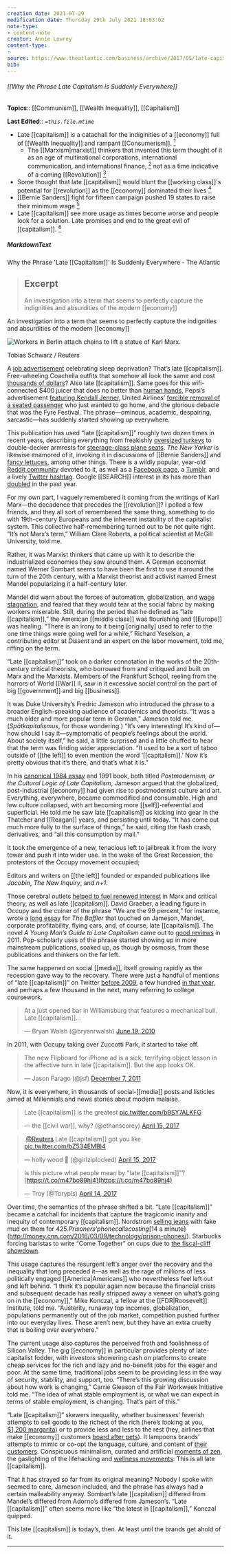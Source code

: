 ```yaml
---
creation date: 2021-07-29
modification date: Thursday 29th July 2021 18:03:02
note-type: 
- content-note
creator: Annie Lowrey
content-type:
- 
source: https://www.theatlantic.com/business/archive/2017/05/late-capitalism/524943/
bib:
---
```


###### [[Why the Phrase Late Capitalism Is Suddenly Everywhere]]

**Topics**::  [[Communism]], [[Wealth Inequality]], [[Capitalism]]

**Last Edited**:: *`=this.file.mtime`*

- Late [[capitalism]] is a catachall for the indiginities of a [[economy]] full of [[Wealth Inequality]] and rampant [[Consumerism]]. [^1]
	- The [[Marxism|marxist]] thinkers that invented this term thought of it as an age of multinational corporations, international communication, and international finance,  [^2]  not as a time indicative of a coming [[Revolution]] [^3]
- Some thought that late [[capitalism]] would blunt the [[working class]]'s potential for [[revolution]] as the [[economy]] dominated their lives [^4]
- [[Bernie Sanders]] fight for fifteen campaign pushed 19 states to raise their minimum wage [^5]
- Late [[capitalism]] see more usage as times become worse and people look for a solution. Late promises and end to the great evil of [[capitalism]]. [^6]


##### MarkdownText

 Why the Phrase 'Late [[Capitalism]]' Is Suddenly Everywhere - The Atlantic

> ## Excerpt
> An investigation into a term that seems to perfectly capture the indignities and absurdities of the modern [[economy]]

An investigation into a term that seems to perfectly capture the indignities and absurdities of the modern [[economy]]

![Workers in Berlin attach chains to lift a statue of Karl Marx.](https://cdn.theatlantic.com/thumbor/wudF847MOAfITdh3YsdrKUUWx7k=/0x115:2200x1352/960x540/media/img/mt/2017/05/RTR2I28B/original.jpg)

Tobias Schwarz / Reuters

A [job advertisement](http://www.newyorker.com/culture/jia-tolentino/the-gig-[[economy]]-celebrates-working-yourself-to-death) celebrating sleep deprivation? That’s late [[capitalism]]. Free-wheeling Coachella outfits that somehow all look the same and cost [thousands of dollars](http://laist.com/2017/04/16/coachella_2017_style_weekend_one.php#photo-1)? Also late [[capitalism]]. Same goes for this wifi-connected $400 juicer that does no better than [human hands](http://www.avclub.com/article/lets-make-fun-400-wifi-connected-juicer-couldnt-be-254012), Pepsi’s advertisement [featuring Kendall Jenner](http://www.newyorker.com/culture/culture-desk/the-profound-silence-of-kendall-jenner), United Airlines’ [forcible removal of a seated passenger](https://www.theatlantic.com/business/archive/2017/04/united-video-scandal-law/522552/) who just wanted to go home, and the glorious debacle that was the Fyre Festival. The phrase—ominous, academic, despairing, sarcastic—has suddenly started showing up everywhere.

This publication has used “late [[capitalism]]” roughly two dozen times in recent years, describing everything from freakishly [oversized turkeys](https://www.theatlantic.com/technology/archive/2013/11/the-supersized-american-turkey/281843/) to double-decker armrests for [steerage-class plane seats](https://www.theatlantic.com/technology/archive/2014/05/a-manifesto-for-outsider-engineers/361721/). _The New Yorker_ is likewise enamored of it, invoking it in discussions of [[Bernie Sanders]] and [fancy lettuces](http://www.newyorker.com/magazine/2006/05/15/paradise-sold), among other things. There is a wildly popular, year-old [Reddit community](https://www.reddit.com/r/LateStageCapitalism/) devoted to it, as well as a [Facebook page](https://www.facebook.com/HumansOfLateCapitalism/), a [Tumblr](https://humansoflatecapitalism.tumblr.com/), and a lively [Twitter hashtag](https://twitter.com/search?q=%23latecapitalism&src=typd). Google [[SEARCH]] interest in its has more than [doubled](https://trends.google.com/trends/explore?q=late%20capitalism) in the past year.

[^1]: “Late [[capitalism]],” in its current usage, is a catchall phrase for the indignities and absurdities of our contemporary [[economy]], with its yawning inequality and super-powered corporations and shrinking [[middle class]]. But what is “late [[capitalism]],” really? Where did the phrase come from, and why did so many people start using it all of a sudden?

For my own part, I vaguely remembered it coming from the writings of Karl Marx—the decadence that precedes the [[revolution]]? I polled a few friends, and they all sort of remembered the same thing, something to do with 19th-century Europeans and the inherent instability of the capitalist system. This collective half-remembering turned out to be not quite right. “It’s not Marx’s term,” William Clare Roberts, a political scientist at McGill University, told me.

Rather, it was Marxist thinkers that came up with it to describe the industrialized economies they saw around them. A German economist named Werner Sombart seems to have been the first to use it around the turn of the 20th century, with a Marxist theorist and activist named Ernest Mandel popularizing it a half-century later. 

[^2]: For Mandel, “late [[capitalism]]” denoted the economic period that started with the end of World [[War]] II and ended in the early 1970s, a time that saw the rise of multinational corporations, mass communication, and international finance. 

[^3]: Roberts said that the term’s current usage departs somewhat from its original meaning. “It’s not this sense that things are getting so bad that the [[revolution]] is going to come,” he told me, “but rather that we see the ligaments of the international system that socialists will be able to seize and use.”

Mandel did warn about the forces of automation, globalization, and [wage stagnation](https://www.ernestmandel.org/en/works/txt/1969/where_is_america_going.htm), and feared that they would tear at the social fabric by making workers miserable. Still, during the period that he defined as “late [[capitalism]],” the American [[middle class]] was flourishing and [[Europe]] was healing. “There is an irony to it being \[originally\] used to refer to the one time things were going well for a while,” Richard Yeselson, a contributing editor at _Dissent_ and an expert on the labor movement, told me, riffing on the term.

“Late [[capitalism]]” took on a darker connotation in the works of the 20th-century critical theorists, who borrowed from and critiqued and built on Marx and the Marxists. Members of the Frankfurt School, reeling from the horrors of World [[War]] II, saw in it excessive social control on the part of big [[government]] and big [[business]]. 

[^4]: Theodor Adorno argued that “late [[capitalism]]” might lead not to socialism, but away from it, by blunting the proletariat’s potential for [[revolution]]. “The economic process continues to perpetuate domination over human beings,” he said in [a speech](https://www.marxists.org/reference/archive/adorno/1968/late-[[capitalism]].htm) on late [[capitalism]] in 1968. (If only he could have seen the Jenner-Pepsi ad.)

It was Duke University’s Fredric Jameson who introduced the phrase to a broader English-speaking audience of academics and theorists. “It was a much older and more popular term in German,” Jameson told me. (_Spätkapitalismus_, for those wondering.) “It’s very interesting! It’s kind of—how should I say it—symptomatic of people’s feelings about the world. About society itself,” he said, a little surprised and a little chuffed to hear that the term was finding wider appreciation. “It used to be a sort of taboo outside of [[the left]] to even mention the word ‘[[capitalism]].’ Now it’s pretty obvious that it’s there, and that’s what it is.”

In his [canonical 1984 essay](http://flawedart.net/courses/articles/Jameson_Postmodernism__cultural_logic_late_capitalism.pdf) and 1991 book, both titled _Postmodernism, or the Cultural Logic of Late Capitalism_, Jameson argued that the globalized, post-industrial [[economy]] had given rise to postmodernist culture and art. Everything, everywhere, became commodified and consumable. High and low culture collapsed, with art becoming more [[self]]-referential and superficial. He told me he saw late [[capitalism]] as kicking into gear in the Thatcher and [[Reagan]] years, and persisting until today. “It has come out much more fully to the surface of things,” he said, citing the flash crash, derivatives, and “all this consumption by mail.”

It took the emergence of a new, tenacious left to jailbreak it from the ivory tower and push it into wider use. In the wake of the Great Recession, the protestors of the Occupy movement occupied; 

[^5]: the Sanders campaign found real, unexpected traction; the Fight for $15 helped convince 19 states and cities to boost their minimum wages [up to $15 an hour](http://www.nelp.org/content/uploads/PR-Minimum-Wage-Increases-New-Year-2016-2017.pdf).

Editors and writers on [[the left]] founded or expanded publications like _Jacobin_, _The New Inquiry_, and _n+1_.

Those cerebral outlets [helped to fuel renewed interest](http://www.newyorker.com/magazine/2014/09/15/naysayers) in Marx and critical theory, as well as late [[capitalism]]. David Graeber, a leading figure in Occupy and the coiner of the phrase “We are the 99 percent,” for instance, wrote a [long essay](http://thebaffler.com/salvos/of-flying-cars-and-the-declining-rate-of-profit) for _The Baffler_ that touched on Jameson, Mandel, corporate profitability, flying cars, and, of course, late [[capitalism]]. The novel _A Young Man’s Guide to Late Capitalism_ came out to [good reviews](https://lareviewofbooks.org/article/its-complicated-peter-mountfords-a-young-mans-guide-to-late-capitalism/) in 2011. Pop-scholarly uses of the phrase started showing up in more mainstream publications, soaked up, as though by osmosis, from these publications and thinkers on the far left.

The same happened on social [[media]], itself growing rapidly as the recession gave way to the recovery. There were just a handful of mentions of “late [[capitalism]]” on Twitter [before 2009](https://twitter.com/search?q=since%3A2008-01-01%20until%3A2009-01-01%20late%20capitalism&src=typd), a few hundred [in that year](https://twitter.com/search?q=since%3A2009-01-01%20until%3A2010-01-01%20late%20capitalism&src=typd), and perhaps a few thousand in the next, many referring to college coursework.

> At a just opened bar in Williamsburg that features a mechanical bull. Late [[capitalism]]...
> 
> — Bryan Walsh (@bryanrwalsh) [June 19, 2010](https://twitter.com/bryanrwalsh/status/16578547760)

In 2011, with Occupy taking over Zuccotti Park, it started to take off.

> The new Flipboard for iPhone ad is a sick, terrifying object lesson in the affective turn in late [[capitalism]]. But the app looks OK.
> 
> — Jason Farago (@jsf) [December 7, 2011](https://twitter.com/jsf/status/144407329356517377)

Now, it is everywhere, in thousands of social-[[media]] posts and listicles aimed at Millennials and news stories about modern malaise.

> Late [[capitalism]] is the greatest [pic.twitter.com/b9SY7ALKFG](https://t.co/b9SY7ALKFG)
> 
> — the [[civil war]], why? (@ethanscorey) [April 15, 2017](https://twitter.com/ethanscorey/status/853273388663681024)

> .[@Reuters](https://twitter.com/Reuters) Late [[capitalism]] got you like [pic.twitter.com/bZ534EMBI4](https://t.co/bZ534EMBI4)
> 
> — holly wood 🌹 (@girlziplocked) [April 15, 2017](https://twitter.com/girlziplocked/status/853094292402864128)

> Is this picture what people mean by "late [[capitalism]]"? [https://t.co/m47bo89hj4](https://t.co/m47bo89hj4)
> 
> — Troy (@Torypls) [April 14, 2017](https://twitter.com/Torypls/status/852977322781167616)

Over time, the semantics of the phrase shifted a bit. “Late [[capitalism]]” became a catchall for incidents that capture the tragicomic inanity and inequity of contemporary [[capitalism]]. Nordstrom [selling jeans](http://www.wxyz.com/news/national/nordstrom-sells-jeans-with-fake-mud-on-them-for-425) with fake mud on them for $425. Prisoners’ phone calls costing [$14 a minute](http://money.cnn.com/2016/03/09/technology/prison-phones/). Starbucks forcing baristas to write “Come Together” on cups due to [the fiscal-cliff showdown](https://www.starbucks.com/blog/lets-come-together-[[america]]).

This usage captures the resurgent left’s anger over the recovery and the inequality that long preceded it—as well as the rage of millions of less politically engaged [[America|Americans]] who nevertheless feel left out and left behind. “I think it’s popular again now because the financial crisis and subsequent decade has really stripped away a veneer on what’s going on in the [[economy]],” Mike Konczal, a fellow at the [[FDR|Roosevelt]] Institute, told me. “Austerity, runaway top incomes, globalization, populations permanently out of the job market, competition pushed further into our everyday lives. These aren’t new, but they have an extra cruelty that is boiling over everywhere.”

The current usage also captures the perceived froth and foolishness of Silicon Valley. The gig [[economy]] in particular provides plenty of late-capitalist fodder, with investors showering cash on platforms to create cheap services for the rich and lazy and no-benefit jobs for the eager and poor. At the same time, traditional jobs seem to be providing less in the way of security, stability, and support, too. “There’s this growing discussion about how work is changing,” Carrie Gleason of the Fair Workweek Initiative told me. “The idea of what stable employment is, or what we can expect in terms of stable employment, is changing. That’s part of this.”

“Late [[capitalism]]” skewers inequality, whether businesses’ feverish attempts to sell goods to the richest of the rich (here’s looking at you, [$1,200 margarita](http://www.nydailynews.com/life-style/eats/margarita-costs-1-200-basically-150-sip-article-1.2537446)) or to provide less and less to the rest (hey, airlines that make [[economy]] customers [board after pets](https://www.bostonglobe.com/lifestyle/travel/2017/02/23/the-airlines-call-basic-[[economy]]-misery-class-more-accurate/bS6Xt2wy9oDFk5Xw7IrUEM/story.html)). It lampoons brands’ attempts to mimic or co-opt the language, culture, and content of [their customers](https://twitter.com/BrandsSayingBae). Conspicuous minimalism, curated and artificial [moments of zen](http://www.newyorker.com/magazine/2017/04/24/vanlife-the-bohemian-social-[[media]]-movement), the gaslighting of the lifehacking and [wellness movements](http://thebaffler.com/war-of-nerves/laurie-penny-[[self-care]]): This is all late [[capitalism]].

[^6]:  Finally, “late [[capitalism]]” gestures to the potential for [[revolution]], whether because the robots end up taking all the jobs or because the proletariat finally rejects all this nonsense. A “late” period always comes at the end of something, after all. “It has the constant referent to [[revolution]],” Roberts said. “‘Late [[capitalism]]’ necessarily says, ‘This is a stage we’re going to come out of at some point, whereas ‘neoliberalism’ doesn’t say that, ‘[Shit is fucked up and bullshit](https://www.flickr.com/photos/scottlynchnyc/6301064446)’ doesn’t say that. It hints at a sort of optimism amongst a post-Bernie left, the young left online. Something of the revolutionary horizon of classical [[Marxism]].” It does all this with a certain concision, erudition, even beauty. It’s ominous and knowing, brainy and pissed-off. “Now is a crazy political time,” Yeselson said. “It’s Trump. It’s Brexit. It’s whatever is going on in [[France]]. Why talk about [[capitalism]] when nothing seems to be shaken up? But now things are shaken up. Let’s allude to the big, giant, totalistic system that is underneath everything. And let’s give it more than a hint of foreboding. Late [[capitalism]]. _Late_ is so pregnant.”

That it has strayed so far from its original meaning? Nobody I spoke with seemed to care, Jameson included, and the phrase has always had a certain malleability anyway. Sombart’s late [[capitalism]] differed from Mandel’s differed from Adorno’s differed from Jameson’s. “Late [[capitalism]]” often seems more like “the latest in [[capitalism]],” Konczal quipped.

This late [[capitalism]] is today’s, then. At least until the brands get ahold of it.

___


<iframe allowfullscreen="allowfullscreen" data-src="https://www.youtube.com/embed/O7zZPqar34w?feature=player_embedded&amp;enablejsapi=1" mozallowfullscreen="mozallowfullscreen" title="embedded interactive content" webkitallowfullscreen="webkitallowfullscreen" data-darkreader-inline-border-top="" data-darkreader-inline-border-right="" data-darkreader-inline-border-bottom="" data-darkreader-inline-border-left="" width="640" height="360" frameborder="0"></iframe>


##### PlainText
---
created: 2021-07-29T18:03:20 (UTC -05:00)
tags: [late capitalism]
source: https://www.theatlantic.com/business/archive/2017/05/late-capitalism/524943/
author: Annie Lowrey

Why the Phrase 'Late [[Capitalism]]' Is Suddenly Everywhere - The Atlantic

> ## Excerpt
> An investigation into a term that seems to perfectly capture the indignities and absurdities of the modern [[economy]]

An investigation into a term that seems to perfectly capture the indignities and absurdities of the modern [[economy]]

![Workers in Berlin attach chains to lift a statue of Karl Marx.](https://cdn.theatlantic.com/thumbor/wudF847MOAfITdh3YsdrKUUWx7k=/0x115:2200x1352/960x540/media/img/mt/2017/05/RTR2I28B/original.jpg)

Tobias Schwarz / Reuters

A [job advertisement](http://www.newyorker.com/culture/jia-tolentino/the-gig-[[economy]]-celebrates-working-yourself-to-death) celebrating sleep deprivation? That’s late [[capitalism]]. Free-wheeling Coachella outfits that somehow all look the same and cost [thousands of dollars](http://laist.com/2017/04/16/coachella_2017_style_weekend_one.php#photo-1)? Also late [[capitalism]]. Same goes for this wifi-connected $400 juicer that does no better than [human hands](http://www.avclub.com/article/lets-make-fun-400-wifi-connected-juicer-couldnt-be-254012), Pepsi’s advertisement [featuring Kendall Jenner](http://www.newyorker.com/culture/culture-desk/the-profound-silence-of-kendall-jenner), United Airlines’ [forcible removal of a seated passenger](https://www.theatlantic.com/business/archive/2017/04/united-video-scandal-law/522552/) who just wanted to go home, and the glorious debacle that was the Fyre Festival. The phrase—ominous, academic, despairing, sarcastic—has suddenly started showing up everywhere.

This publication has used “late [[capitalism]]” roughly two dozen times in recent years, describing everything from freakishly [oversized turkeys](https://www.theatlantic.com/technology/archive/2013/11/the-supersized-american-turkey/281843/) to double-decker armrests for [steerage-class plane seats](https://www.theatlantic.com/technology/archive/2014/05/a-manifesto-for-outsider-engineers/361721/). _The New Yorker_ is likewise enamored of it, invoking it in discussions of [[Bernie Sanders]] and [fancy lettuces](http://www.newyorker.com/magazine/2006/05/15/paradise-sold), among other things. There is a wildly popular, year-old [Reddit community](https://www.reddit.com/r/LateStageCapitalism/) devoted to it, as well as a [Facebook page](https://www.facebook.com/HumansOfLateCapitalism/), a [Tumblr](https://humansoflatecapitalism.tumblr.com/), and a lively [Twitter hashtag](https://twitter.com/search?q=%23latecapitalism&src=typd). Google [[SEARCH]] interest in its has more than [doubled](https://trends.google.com/trends/explore?q=late%20capitalism) in the past year.

“Late [[capitalism]],” in its current usage, is a catchall phrase for the indignities and absurdities of our contemporary [[economy]], with its yawning inequality and super-powered corporations and shrinking [[middle class]]. But what is “late [[capitalism]],” really? Where did the phrase come from, and why did so many people start using it all of a sudden?

For my own part, I vaguely remembered it coming from the writings of Karl Marx—the decadence that precedes the [[revolution]]? I polled a few friends, and they all sort of remembered the same thing, something to do with 19th-century Europeans and the inherent instability of the capitalist system. This collective half-remembering turned out to be not quite right. “It’s not Marx’s term,” William Clare Roberts, a political scientist at McGill University, told me.

Rather, it was Marxist thinkers that came up with it to describe the industrialized economies they saw around them. A German economist named Werner Sombart seems to have been the first to use it around the turn of the 20th century, with a Marxist theorist and activist named Ernest Mandel popularizing it a half-century later. For Mandel, “late [[capitalism]]” denoted the economic period that started with the end of World [[War]] II and ended in the early 1970s, a time that saw the rise of multinational corporations, mass communication, and international finance. Roberts said that the term’s current usage departs somewhat from its original meaning. “It’s not this sense that things are getting so bad that the [[revolution]] is going to come,” he told me, “but rather that we see the ligaments of the international system that socialists will be able to seize and use.”

Mandel did warn about the forces of automation, globalization, and [wage stagnation](https://www.ernestmandel.org/en/works/txt/1969/where_is_america_going.htm), and feared that they would tear at the social fabric by making workers miserable. Still, during the period that he defined as “late [[capitalism]],” the American [[middle class]] was flourishing and [[Europe]] was healing. “There is an irony to it being \[originally\] used to refer to the one time things were going well for a while,” Richard Yeselson, a contributing editor at _Dissent_ and an expert on the labor movement, told me, riffing on the term.

“Late [[capitalism]]” took on a darker connotation in the works of the 20th-century critical theorists, who borrowed from and critiqued and built on Marx and the Marxists. Members of the Frankfurt School, reeling from the horrors of World [[War]] II, saw in it excessive social control on the part of big [[government]] and big [[business]]. Theodor Adorno argued that “late [[capitalism]]” might lead not to socialism, but away from it, by blunting the proletariat’s potential for [[revolution]]. “The economic process continues to perpetuate domination over human beings,” he said in [a speech](https://www.marxists.org/reference/archive/adorno/1968/late-[[capitalism]].htm) on late [[capitalism]] in 1968. (If only he could have seen the Jenner-Pepsi ad.)

It was Duke University’s Fredric Jameson who introduced the phrase to a broader English-speaking audience of academics and theorists. “It was a much older and more popular term in German,” Jameson told me. (_Spätkapitalismus_, for those wondering.) “It’s very interesting! It’s kind of—how should I say it—symptomatic of people’s feelings about the world. About society itself,” he said, a little surprised and a little chuffed to hear that the term was finding wider appreciation. “It used to be a sort of taboo outside of [[the left]] to even mention the word ‘[[capitalism]].’ Now it’s pretty obvious that it’s there, and that’s what it is.”

In his [canonical 1984 essay](http://flawedart.net/courses/articles/Jameson_Postmodernism__cultural_logic_late_capitalism.pdf) and 1991 book, both titled _Postmodernism, or the Cultural Logic of Late Capitalism_, Jameson argued that the globalized, post-industrial [[economy]] had given rise to postmodernist culture and art. Everything, everywhere, became commodified and consumable. High and low culture collapsed, with art becoming more [[self]]-referential and superficial. He told me he saw late [[capitalism]] as kicking into gear in the Thatcher and [[Reagan]] years, and persisting until today. “It has come out much more fully to the surface of things,” he said, citing the flash crash, derivatives, and “all this consumption by mail.”

It took the emergence of a new, tenacious left to jailbreak it from the ivory tower and push it into wider use. In the wake of the Great Recession, the protestors of the Occupy movement occupied; the Sanders campaign found real, unexpected traction; the Fight for $15 helped convince 19 states and cities to boost their minimum wages [up to $15 an hour](http://www.nelp.org/content/uploads/PR-Minimum-Wage-Increases-New-Year-2016-2017.pdf). Editors and writers on [[the left]] founded or expanded publications like _Jacobin_, _The New Inquiry_, and _n+1_.

Those cerebral outlets [helped to fuel renewed interest](http://www.newyorker.com/magazine/2014/09/15/naysayers) in Marx and critical theory, as well as late [[capitalism]]. David Graeber, a leading figure in Occupy and the coiner of the phrase “We are the 99 percent,” for instance, wrote a [long essay](http://thebaffler.com/salvos/of-flying-cars-and-the-declining-rate-of-profit) for _The Baffler_ that touched on Jameson, Mandel, corporate profitability, flying cars, and, of course, late [[capitalism]]. The novel _A Young Man’s Guide to Late Capitalism_ came out to [good reviews](https://lareviewofbooks.org/article/its-complicated-peter-mountfords-a-young-mans-guide-to-late-capitalism/) in 2011. Pop-scholarly uses of the phrase started showing up in more mainstream publications, soaked up, as though by osmosis, from these publications and thinkers on the far left.

The same happened on social [[media]], itself growing rapidly as the recession gave way to the recovery. There were just a handful of mentions of “late [[capitalism]]” on Twitter [before 2009](https://twitter.com/search?q=since%3A2008-01-01%20until%3A2009-01-01%20late%20capitalism&src=typd), a few hundred [in that year](https://twitter.com/search?q=since%3A2009-01-01%20until%3A2010-01-01%20late%20capitalism&src=typd), and perhaps a few thousand in the next, many referring to college coursework.

> At a just opened bar in Williamsburg that features a mechanical bull. Late [[capitalism]]...
> 
> — Bryan Walsh (@bryanrwalsh) [June 19, 2010](https://twitter.com/bryanrwalsh/status/16578547760)

In 2011, with Occupy taking over Zuccotti Park, it started to take off.

> The new Flipboard for iPhone ad is a sick, terrifying object lesson in the affective turn in late [[capitalism]]. But the app looks OK.
> 
> — Jason Farago (@jsf) [December 7, 2011](https://twitter.com/jsf/status/144407329356517377)

Now, it is everywhere, in thousands of social-[[media]] posts and listicles aimed at Millennials and news stories about modern malaise.

> Late [[capitalism]] is the greatest [pic.twitter.com/b9SY7ALKFG](https://t.co/b9SY7ALKFG)
> 
> — the [[civil war]], why? (@ethanscorey) [April 15, 2017](https://twitter.com/ethanscorey/status/853273388663681024)

> .[@Reuters](https://twitter.com/Reuters) Late [[capitalism]] got you like [pic.twitter.com/bZ534EMBI4](https://t.co/bZ534EMBI4)
> 
> — holly wood 🌹 (@girlziplocked) [April 15, 2017](https://twitter.com/girlziplocked/status/853094292402864128)

> Is this picture what people mean by "late [[capitalism]]"? [https://t.co/m47bo89hj4](https://t.co/m47bo89hj4)
> 
> — Troy (@Torypls) [April 14, 2017](https://twitter.com/Torypls/status/852977322781167616)

Over time, the semantics of the phrase shifted a bit. “Late [[capitalism]]” became a catchall for incidents that capture the tragicomic inanity and inequity of contemporary [[capitalism]]. Nordstrom [selling jeans](http://www.wxyz.com/news/national/nordstrom-sells-jeans-with-fake-mud-on-them-for-425) with fake mud on them for $425. Prisoners’ phone calls costing [$14 a minute](http://money.cnn.com/2016/03/09/technology/prison-phones/). Starbucks forcing baristas to write “Come Together” on cups due to [the fiscal-cliff showdown](https://www.starbucks.com/blog/lets-come-together-[[america]]).

This usage captures the resurgent left’s anger over the recovery and the inequality that long preceded it—as well as the rage of millions of less politically engaged [[America|Americans]] who nevertheless feel left out and left behind. “I think it’s popular again now because the financial crisis and subsequent decade has really stripped away a veneer on what’s going on in the [[economy]],” Mike Konczal, a fellow at the [[FDR|Roosevelt]] Institute, told me. “Austerity, runaway top incomes, globalization, populations permanently out of the job market, competition pushed further into our everyday lives. These aren’t new, but they have an extra cruelty that is boiling over everywhere.”

The current usage also captures the perceived froth and foolishness of Silicon Valley. The gig [[economy]] in particular provides plenty of late-capitalist fodder, with investors showering cash on platforms to create cheap services for the rich and lazy and no-benefit jobs for the eager and poor. At the same time, traditional jobs seem to be providing less in the way of security, stability, and support, too. “There’s this growing discussion about how work is changing,” Carrie Gleason of the Fair Workweek Initiative told me. “The idea of what stable employment is, or what we can expect in terms of stable employment, is changing. That’s part of this.”

“Late [[capitalism]]” skewers inequality, whether businesses’ feverish attempts to sell goods to the richest of the rich (here’s looking at you, [$1,200 margarita](http://www.nydailynews.com/life-style/eats/margarita-costs-1-200-basically-150-sip-article-1.2537446)) or to provide less and less to the rest (hey, airlines that make [[economy]] customers [board after pets](https://www.bostonglobe.com/lifestyle/travel/2017/02/23/the-airlines-call-basic-[[economy]]-misery-class-more-accurate/bS6Xt2wy9oDFk5Xw7IrUEM/story.html)). It lampoons brands’ attempts to mimic or co-opt the language, culture, and content of [their customers](https://twitter.com/BrandsSayingBae). Conspicuous minimalism, curated and artificial [moments of zen](http://www.newyorker.com/magazine/2017/04/24/vanlife-the-bohemian-social-[[media]]-movement), the gaslighting of the lifehacking and [wellness movements](http://thebaffler.com/war-of-nerves/laurie-penny-[[self-care]]): This is all late [[capitalism]].

Finally, “late [[capitalism]]” gestures to the potential for [[revolution]], whether because the robots end up taking all the jobs or because the proletariat finally rejects all this nonsense. A “late” period always comes at the end of something, after all. “It has the constant referent to [[revolution]],” Roberts said. “‘Late [[capitalism]]’ necessarily says, ‘This is a stage we’re going to come out of at some point, whereas ‘neoliberalism’ doesn’t say that, ‘[Shit is fucked up and bullshit](https://www.flickr.com/photos/scottlynchnyc/6301064446)’ doesn’t say that. It hints at a sort of optimism amongst a post-Bernie left, the young left online. Something of the revolutionary horizon of classical [[Marxism]].”

It does all this with a certain concision, erudition, even beauty. It’s ominous and knowing, brainy and pissed-off. “Now is a crazy political time,” Yeselson said. “It’s Trump. It’s Brexit. It’s whatever is going on in [[France]]. Why talk about [[capitalism]] when nothing seems to be shaken up? But now things are shaken up. Let’s allude to the big, giant, totalistic system that is underneath everything. And let’s give it more than a hint of foreboding. Late [[capitalism]]. _Late_ is so pregnant.”

That it has strayed so far from its original meaning? Nobody I spoke with seemed to care, Jameson included, and the phrase has always had a certain malleability anyway. Sombart’s late [[capitalism]] differed from Mandel’s differed from Adorno’s differed from Jameson’s. “Late [[capitalism]]” often seems more like “the latest in [[capitalism]],” Konczal quipped.

This late [[capitalism]] is today’s, then. At least until the brands get ahold of it.

___

### Related Video

<iframe allowfullscreen="allowfullscreen" data-src="https://www.youtube.com/embed/O7zZPqar34w?feature=player_embedded&amp;enablejsapi=1" mozallowfullscreen="mozallowfullscreen" title="embedded interactive content" webkitallowfullscreen="webkitallowfullscreen" data-darkreader-inline-border-top="" data-darkreader-inline-border-right="" data-darkreader-inline-border-bottom="" data-darkreader-inline-border-left="" width="640" height="360" frameborder="0"></iframe>


